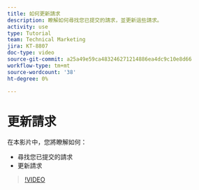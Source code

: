 ```yaml
---
title: 如何更新請求
description: 瞭解如何尋找您已提交的請求，並更新這些請求。
activity: use
type: Tutorial
team: Technical Marketing
jira: KT-8807
doc-type: video
source-git-commit: a25a49e59ca483246271214886ea4dc9c10e8d66
workflow-type: tm+mt
source-wordcount: '38'
ht-degree: 0%

---
```


# 更新請求

在本影片中，您將瞭解如何：

* 尋找您已提交的請求
* 更新請求

>[!VIDEO](https://video.tv.adobe.com/v/336091/?quality=12&learn=on)

<!---
Guide
Update a work request
--->